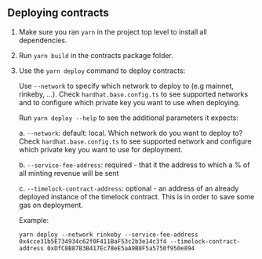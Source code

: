 ## Deploying contracts

1. Make sure you ran `yarn` in the project top level to install all dependencies.

2. Run `yarn build` in the contracts package folder.

3. Use the `yarn deploy` command to deploy contracts:

   Use `--network` to specify which network to deploy to (e.g mainnet, rinkeby, ...).
   Check `hardhat.base.config.ts` to see supported networks and to configure which private key you want to use when deploying.

   Run `yarn deploy --help` to see the additional parameters it expects:

   a. `--network`: default: local. Which network do you want to deploy to? Check `hardhat.base.config.ts` to see supported network and configure which private key you want to use for deployment.

   b. `--service-fee-address`: required - that it the address to which a % of all minting revenue will be sent

   c. `--timelock-contract-address`: optional - an address of an already deployed instance of the timelock contract. This is in order to save some gas on deployment.

   Example:

   `yarn deploy --network rinkeby --service-fee-address 0x4cce31b5E734934c62f0F411BaF53c2b3e14c3f4 --timelock-contract-address 0xDfC8B87B3B417Ec78eE5aA9B8F5a5750f950e894`
